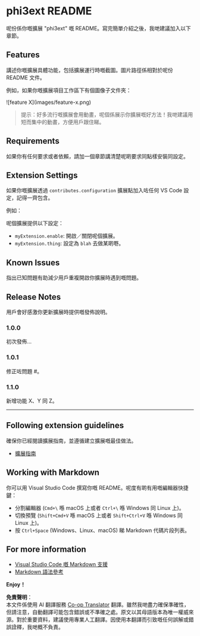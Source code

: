<!--
CO_OP_TRANSLATOR_METADATA:
{
  "original_hash": "be0b2937160c486180ded27e4f14adeb",
  "translation_date": "2025-05-08T06:43:01+00:00",
  "source_file": "code/07.Lab/01/AIPC/extensions/phi3ext/README.md",
  "language_code": "hk"
}
-->
# phi3ext README

呢份係你嘅擴展 "phi3ext" 嘅 README。寫完簡單介紹之後，我哋建議加入以下章節。

## Features

講述你嘅擴展具體功能，包括擴展運行時嘅截圖。圖片路徑係相對於呢份 README 文件。

例如，如果你嘅擴展項目工作區下有個圖像子文件夾：

\!\[feature X\]\(images/feature-x.png\)

> 提示：好多流行嘅擴展會用動畫，呢個係展示你擴展嘅好方法！我哋建議用短而集中的動畫，方便用戶跟住睇。

## Requirements

如果你有任何要求或者依賴，請加一個章節講清楚呢啲要求同點樣安裝同設定。

## Extension Settings

如果你嘅擴展透過 `contributes.configuration` 擴展點加入咗任何 VS Code 設定，記得一齊包含。

例如：

呢個擴展提供以下設定：

* `myExtension.enable`: 開啟／關閉呢個擴展。
* `myExtension.thing`: 設定為 `blah` 去做某啲嘢。

## Known Issues

指出已知問題有助減少用戶重複開啟你擴展時遇到嘅問題。

## Release Notes

用戶會好感激你更新擴展時提供嘅發佈說明。

### 1.0.0

初次發佈...

### 1.0.1

修正咗問題 #。

### 1.1.0

新增功能 X、Y 同 Z。

---

## Following extension guidelines

確保你已經閱讀擴展指南，並遵循建立擴展嘅最佳做法。

* [擴展指南](https://code.visualstudio.com/api/references/extension-guidelines?WT.mc_id=aiml-137032-kinfeylo)

## Working with Markdown

你可以用 Visual Studio Code 撰寫你嘅 README。呢度有啲有用嘅編輯器快捷鍵：

* 分割編輯器 (`Cmd+\` 喺 macOS 上或者 `Ctrl+\` 喺 Windows 同 Linux 上)。
* 切換預覽 (`Shift+Cmd+V` 喺 macOS 上或者 `Shift+Ctrl+V` 喺 Windows 同 Linux 上)。
* 按 `Ctrl+Space` (Windows、Linux、macOS) 睇 Markdown 代碼片段列表。

## For more information

* [Visual Studio Code 嘅 Markdown 支援](http://code.visualstudio.com/docs/languages/markdown?WT.mc_id=aiml-137032-kinfeylo)
* [Markdown 語法參考](https://help.github.com/articles/markdown-basics/)

**Enjoy！**

**免責聲明**：  
本文件係使用 AI 翻譯服務 [Co-op Translator](https://github.com/Azure/co-op-translator) 翻譯。雖然我哋盡力確保準確性，但請注意，自動翻譯可能包含錯誤或不準確之處。原文以其母語版本為唯一權威來源。對於重要資料，建議使用專業人工翻譯。因使用本翻譯而引致嘅任何誤解或錯誤詮釋，我哋概不負責。